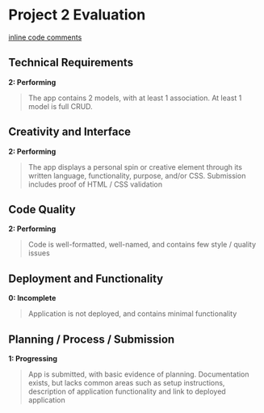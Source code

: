 # Project 2 Evaluation
[inline code comments]()
## Technical Requirements
**2: Performing**
>The app contains 2 models, with at least 1 association. At least 1 model is full CRUD.

## Creativity and Interface
**2: Performing**
>The app displays a personal spin or creative element through its written language, functionality, purpose, and/or CSS. Submission includes proof of HTML / CSS validation

## Code Quality
**2: Performing**
>Code is well-formatted, well-named, and contains few style / quality issues

## Deployment and Functionality
**0: Incomplete**
>Application is not deployed, and contains minimal functionality

## Planning / Process / Submission
**1: Progressing**
>App is submitted, with basic evidence of planning. Documentation exists, but lacks common areas such as setup instructions, description of application functionality and link to deployed application

